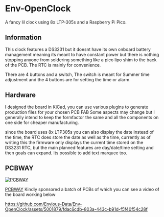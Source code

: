 # Env-OpenClock
 A fancy lil clock using 8x LTP-305s and a Raspberry Pi Pico.


## Information
This clock features a DS3231 but it doesnt have its own onboard battery management meaning its meant to have constant power but there is nothing stopping anyone from soldering something like a pico lipo shim to the back of the PCB. The RTC is mainly for convenience.

There are 4 buttons and a switch, The switch is meant for Summer time adjustment and the 4 buttons are for setting the time or alarm.

## Hardware
I designed the board in KiCad, you can use various plugins to generate production files for your chosen PCB FAB
Some aspects may change but I generally intend to keep the formfactor the same and all the components on one side for cheaper manufacturing.

since the board uses 8x LTP305s you can also display the date instead of the time, the RTC does store the date as well as the time, currently as of writing this the firmware only displays the current time stored on the DS3231 RTC, but the main planned features are day/date/time setting and then goals can expand. Its possible to add text marquee too.


## PCBWAY
[![PCBWAY](https://4.bp.blogspot.com/-sn_1frB-tto/W_eevs6kyzI/AAAAAAAANhE/ZPlkvH6ysTAMuBJlbtYsSxkC28xaRrZugCLcBGAs/s1600/PCBWay%2BTlogo.png)](http://pcbway.com)

[PCBWAY](http://pcbway.com) Kindly sponsored a batch of PCBs of which you can see a video of the board working below

https://github.com/Envious-Data/Env-OpenClock/assets/5001879/fdac6cdb-803a-443c-b91d-f5f40f54c28f
